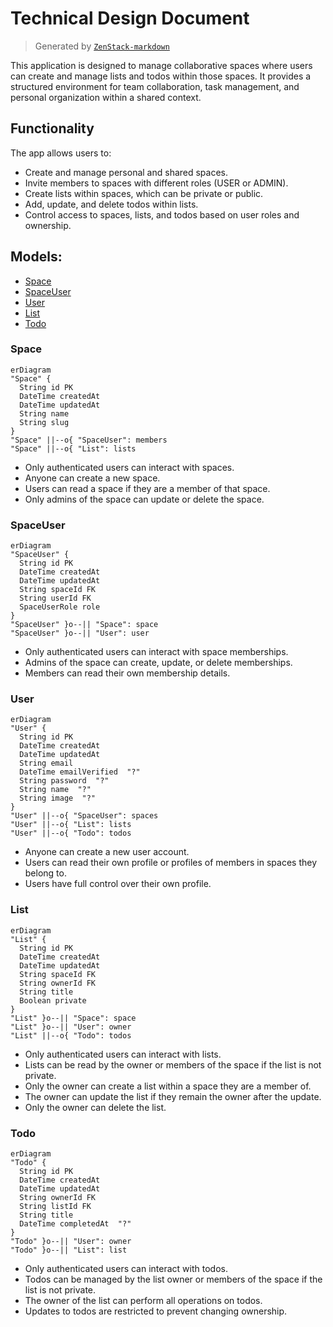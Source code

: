 # Technical Design Document

> Generated by [`ZenStack-markdown`](https://github.com/jiashengguo/zenstack-markdown)

This application is designed to manage collaborative spaces where users can create and manage lists and todos within those spaces. It provides a structured environment for team collaboration, task management, and personal organization within a shared context.

## Functionality

The app allows users to:
- Create and manage personal and shared spaces.
- Invite members to spaces with different roles (USER or ADMIN).
- Create lists within spaces, which can be private or public.
- Add, update, and delete todos within lists.
- Control access to spaces, lists, and todos based on user roles and ownership.

## Models:

- [Space](#Space)
- [SpaceUser](#SpaceUser)
- [User](#User)
- [List](#List)
- [Todo](#Todo)

### Space
```mermaid
erDiagram
"Space" {
  String id PK 
  DateTime createdAt  
  DateTime updatedAt  
  String name  
  String slug  
}
"Space" ||--o{ "SpaceUser": members
"Space" ||--o{ "List": lists
```
- Only authenticated users can interact with spaces.
- Anyone can create a new space.
- Users can read a space if they are a member of that space.
- Only admins of the space can update or delete the space.
### SpaceUser
```mermaid
erDiagram
"SpaceUser" {
  String id PK 
  DateTime createdAt  
  DateTime updatedAt  
  String spaceId FK 
  String userId FK 
  SpaceUserRole role  
}
"SpaceUser" }o--|| "Space": space
"SpaceUser" }o--|| "User": user
```
- Only authenticated users can interact with space memberships.
- Admins of the space can create, update, or delete memberships.
- Members can read their own membership details.
### User
```mermaid
erDiagram
"User" {
  String id PK 
  DateTime createdAt  
  DateTime updatedAt  
  String email  
  DateTime emailVerified  "?"
  String password  "?"
  String name  "?"
  String image  "?"
}
"User" ||--o{ "SpaceUser": spaces
"User" ||--o{ "List": lists
"User" ||--o{ "Todo": todos
```
- Anyone can create a new user account.
- Users can read their own profile or profiles of members in spaces they belong to.
- Users have full control over their own profile.
### List
```mermaid
erDiagram
"List" {
  String id PK 
  DateTime createdAt  
  DateTime updatedAt  
  String spaceId FK 
  String ownerId FK 
  String title  
  Boolean private  
}
"List" }o--|| "Space": space
"List" }o--|| "User": owner
"List" ||--o{ "Todo": todos
```
- Only authenticated users can interact with lists.
- Lists can be read by the owner or members of the space if the list is not private.
- Only the owner can create a list within a space they are a member of.
- The owner can update the list if they remain the owner after the update.
- Only the owner can delete the list.
### Todo
```mermaid
erDiagram
"Todo" {
  String id PK 
  DateTime createdAt  
  DateTime updatedAt  
  String ownerId FK 
  String listId FK 
  String title  
  DateTime completedAt  "?"
}
"Todo" }o--|| "User": owner
"Todo" }o--|| "List": list
```
- Only authenticated users can interact with todos.
- Todos can be managed by the list owner or members of the space if the list is not private.
- The owner of the list can perform all operations on todos.
- Updates to todos are restricted to prevent changing ownership.
